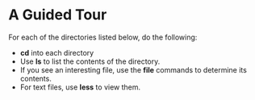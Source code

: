 # A Guided Tour
For each of the directories listed below, do the following:
- **cd** into each directory
- Use **ls** to list the contents of the directory.
- If you see an interesting file, use the **file** commands to determine its contents.
- For text files, use **less** to view them.
<!--stackedit_data:
eyJoaXN0b3J5IjpbLTcyMTUyMzEwOV19
-->